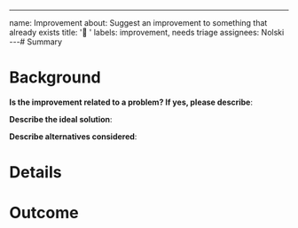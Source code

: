 ---
name: Improvement
about: Suggest an improvement to something that already exists
title: '💭 '
labels: improvement, needs triage
assignees: Nolski
---# Summary

<!-- One sentence summary of how something could be better. -->

# Background

**Is the improvement related to a problem? If yes, please describe**:

<!-- A clear and concise description of what the problem is. Ex. I'm frustrated when [...] -->

**Describe the ideal solution**:

<!-- A clear and concise description of what you want to happen. -->

**Describe alternatives considered**:

<!-- A clear and concise description of any alternative ideas you've considered. -->

# Details

<!-- Details to understand how this improvement might be completed or carried out. What are next steps? Add any other context or screenshots about the improvement here. -->

# Outcome

<!-- One sentence to describe the impact of completing this work. -->
